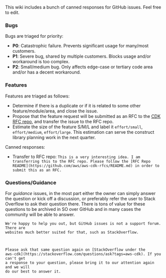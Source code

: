 This wiki includes a bunch of canned responses for GitHub issues. Feel free to edit.

### Bugs

Bugs are triaged for priority:

- **P0**: Catastrophic failure. Prevents significant usage for many/most customers.
- **P1**: Severe bug, shared by multiple customers. Blocks usage and/or workaround is too complex.
- **P2**: Small/medium bug. Only affects edge-case or tertiary code area and/or has a decent workaround.

### Features

Features are triaged as follows:

 - Determine if there is a duplicate or if it is related to some other feature/module/area, and close the issue.
 - Propose that the feature request will be submitted as an RFC to the [CDK RFC repo](https://github.com/aws/aws-cdk-rfcs), and transfer the issue to the RFC repo.
 - Estimate the size of the feature S/M/L and label it `effort/small`, `effort/medium`, `effort/large`. This estimation can serve the construct library planning work in the next quarter.

Canned responses:

- Transfer to RFC repo: `This is a very interesting idea. I am transferring this to the RFC repo. Please follow the [RFC Repo README](https://github.com/aws/aws-cdk-rfcs/README.md) in order to submit this as an RFC.`

### Questions/Guidance

For *guidance* issues, in the most part either the owner can simply answer the question or kick off a discussion, or preferably refer the user to Stack Overflow to ask their question there. There is tons of value for these questions to be archived in SO over GitHub and in many cases the community will be able to answer.

```
We're happy to help you out, but GitHub issues is not a support forum. There are
websites much better suited for that, such as StackOverflow.



Please ask that same question again on [StackOverflow under the
aws-cdk](https://stackoverflow.com/questions/ask?tags=aws-cdk). If you can't get
a response to your question, please bring it to our attention again and we will
do our best to answer it.
```